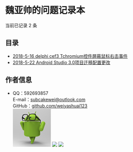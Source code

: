 # 魏亚帅的问题记录本
当前已记录 2 条
## 目录
* [2018-5-16 delphi cef3 Tchromium控件屏蔽鼠标右击事件](https://github.com/weiyashuai123/myNoteBook/blob/master/md_files/2018-5-16%20Tchromium%E6%8E%A7%E4%BB%B6%E5%B1%8F%E8%94%BD%E9%BC%A0%E6%A0%87%E5%8F%B3%E5%87%BB%E4%BA%8B%E4%BB%B6%20%E2%80%94%E2%80%94delphi.md)
* [2018-5-22 Android Studio 3.0项目迁移配置更改](https://github.com/weiyashuai123/myNoteBook/blob/master/md_files/2018-5-22.md)
## 作者信息
* QQ：592693857</br>
 E-mail：subcakewei@outlook.com</br>
 GitHub：[github.com/weiyashuai123](https://github.com/weiyashuai123)</br>
 ![](https://github.com/weiyashuai123/Code-specification/blob/master/icon120.png)
 ![](https://github.com/weiyashuai123/TeacherAssiatant-detailed/blob/master/image/wechat.png)
 ![](https://github.com/weiyashuai123/TeacherAssiatant-detailed/blob/master/image/icon120.png)</br>

